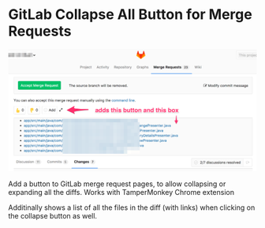 # GitLab Collapse All Button for Merge Requests

![Screenshot](https://github.com/maliKobo/gitlab-collapse-tampermonkey/raw/master/readme.png)


Add a button to GitLab merge request pages, to allow collapsing or expanding all the diffs. Works with TamperMonkey Chrome extension

Additinally shows a list of all the files in the diff (with links) when clicking on the collapse button as well.



